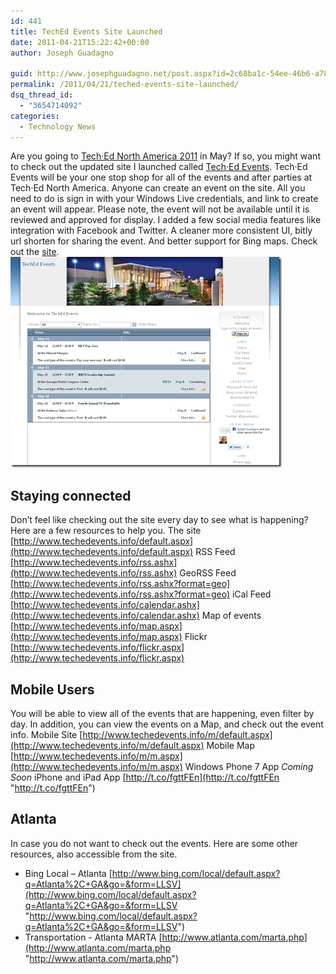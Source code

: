 ```yaml
---
id: 441
title: TechEd Events Site Launched
date: 2011-04-21T15:22:42+00:00
author: Joseph Guadagno

guid: http://www.josephguadagno.net/post.aspx?id=2c68ba1c-54ee-46b6-a788-9c869fa20377
permalink: /2011/04/21/teched-events-site-launched/
dsq_thread_id:
  - "3654714092"
categories:
  - Technology News
---
```

Are you going to [Tech·Ed North America 2011](http://northamerica.msteched.com/myportal?fbid=R0PcL7ZnU9F "Tech·Ed North America 2011") in May? If so, you might want to check out the updated site I launched called [Tech·Ed Events](http://TechEdEvents.info "TechEd Events"). Tech·Ed Events will be your one stop shop for all of the events and after parties at Tech·Ed North America. Anyone can create an event on the site. All you need to do is sign in with your Windows Live credentials, and link to create an event will appear. Please note, the event will not be available until it is reviewed and approved for display. I added a few social media features like integration with Facebook and Twitter. A cleaner more consistent UI, bitly url shorten for sharing the event. And better support for Bing maps. Check out the [site](http://www.techedevents.info "TechEd Events"). [![image](/assets/images/posts/image_thumb_1.png "image")](/assets/images/posts/image_2.png)

## Staying connected

Don’t feel like checking out the site every day to see what is happening? Here are a few resources to help you. The site [http://www.techedevents.info/default.aspx](http://www.techedevents.info/default.aspx) RSS Feed [http://www.techedevents.info/rss.ashx](http://www.techedevents.info/rss.ashx) GeoRSS Feed [http://www.techedevents.info/rss.ashx?format=geo](http://www.techedevents.info/rss.ashx?format=geo) iCal Feed [http://www.techedevents.info/calendar.ashx](http://www.techedevents.info/calendar.ashx) Map of events [http://www.techedevents.info/map.aspx](http://www.techedevents.info/map.aspx) Flickr [http://www.techedevents.info/flickr.aspx](http://www.techedevents.info/flickr.aspx)

## Mobile Users

You will be able to view all of the events that are happening, even filter by day. In addition, you can view the events on a Map, and check out the event info. Mobile Site [http://www.techedevents.info/m/default.aspx](http://www.techedevents.info/m/default.aspx) Mobile Map [http://www.techedevents.info/m/m.aspx](http://www.techedevents.info/m/m.aspx) Windows Phone 7 App _Coming Soon_ iPhone and iPad App [http://t.co/fgttFEn](http://t.co/fgttFEn "http://t.co/fgttFEn")

## Atlanta

In case you do not want to check out the events. Here are some other resources, also accessible from the site. 

- Bing Local – Atlanta [http://www.bing.com/local/default.aspx?q=Atlanta%2C+GA&go=&form=LLSV](http://www.bing.com/local/default.aspx?q=Atlanta%2C+GA&go=&form=LLSV "http://www.bing.com/local/default.aspx?q=Atlanta%2C+GA&go=&form=LLSV")
- Transportation - Atlanta MARTA [http://www.atlanta.com/marta.php](http://www.atlanta.com/marta.php "http://www.atlanta.com/marta.php")
